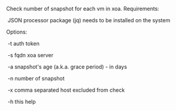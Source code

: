 Check number of snapshot for each vm in xoa.
  Requirements:
  
​    JSON processor package (jq) needs to be installed on the system

  Options:

​    -t     auth token

​    -s     fqdn xoa server

​    -a     snapshot's age (a.k.a. grace period) - in days

​    -n     number of snapshot

​    -x     comma separated host excluded from check

​    -h     this help 
